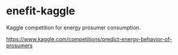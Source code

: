# enefit-kaggle
Kaggle competition for energy prosumer consumption.

https://www.kaggle.com/competitions/predict-energy-behavior-of-prosumers
